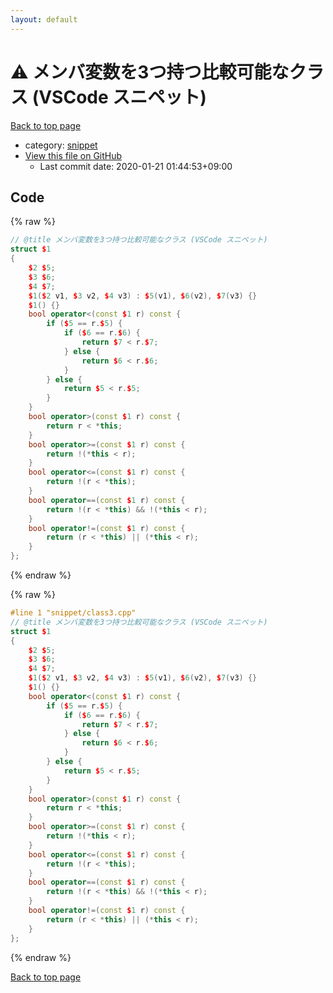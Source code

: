 ```yaml
---
layout: default
---
```


<!-- mathjax config similar to math.stackexchange -->
<script type="text/javascript" async
  src="https://cdnjs.cloudflare.com/ajax/libs/mathjax/2.7.5/MathJax.js?config=TeX-MML-AM_CHTML">
</script>
<script type="text/x-mathjax-config">
  MathJax.Hub.Config({
    TeX: { equationNumbers: { autoNumber: "AMS" }},
    tex2jax: {
      inlineMath: [ ['$','$'] ],
      processEscapes: true
    },
    "HTML-CSS": { matchFontHeight: false },
    displayAlign: "left",
    displayIndent: "2em"
  });
</script>

<script type="text/javascript" src="https://cdnjs.cloudflare.com/ajax/libs/jquery/3.4.1/jquery.min.js"></script>
<script src="https://cdn.jsdelivr.net/npm/jquery-balloon-js@1.1.2/jquery.balloon.min.js" integrity="sha256-ZEYs9VrgAeNuPvs15E39OsyOJaIkXEEt10fzxJ20+2I=" crossorigin="anonymous"></script>
<script type="text/javascript" src="../../assets/js/copy-button.js"></script>
<link rel="stylesheet" href="../../assets/css/copy-button.css" />


# :warning: メンバ変数を3つ持つ比較可能なクラス (VSCode スニペット)

<a href="../../index.html">Back to top page</a>

* category: <a href="../../index.html#54de4c5e0ecfc39083b31b56ee36cb19">snippet</a>
* <a href="{{ site.github.repository_url }}/blob/master/snippet/class3.cpp">View this file on GitHub</a>
    - Last commit date: 2020-01-21 01:44:53+09:00




## Code

<a id="unbundled"></a>
{% raw %}
```cpp
// @title メンバ変数を3つ持つ比較可能なクラス (VSCode スニペット)
struct $1
{
	$2 $5;
	$3 $6;
	$4 $7;
	$1($2 v1, $3 v2, $4 v3) : $5(v1), $6(v2), $7(v3) {}
	$1() {}
	bool operator<(const $1 r) const {
		if ($5 == r.$5) {
			if ($6 == r.$6) {
				return $7 < r.$7;
			} else {
				return $6 < r.$6;
			}
		} else {
			return $5 < r.$5;
		}
	}
	bool operator>(const $1 r) const {
		return r < *this;
	}
	bool operator>=(const $1 r) const {
		return !(*this < r);
	}
	bool operator<=(const $1 r) const {
		return !(r < *this);
	}
	bool operator==(const $1 r) const {
		return !(r < *this) && !(*this < r);
	}
	bool operator!=(const $1 r) const {
		return (r < *this) || (*this < r);
	}
};
```
{% endraw %}

<a id="bundled"></a>
{% raw %}
```cpp
#line 1 "snippet/class3.cpp"
// @title メンバ変数を3つ持つ比較可能なクラス (VSCode スニペット)
struct $1
{
	$2 $5;
	$3 $6;
	$4 $7;
	$1($2 v1, $3 v2, $4 v3) : $5(v1), $6(v2), $7(v3) {}
	$1() {}
	bool operator<(const $1 r) const {
		if ($5 == r.$5) {
			if ($6 == r.$6) {
				return $7 < r.$7;
			} else {
				return $6 < r.$6;
			}
		} else {
			return $5 < r.$5;
		}
	}
	bool operator>(const $1 r) const {
		return r < *this;
	}
	bool operator>=(const $1 r) const {
		return !(*this < r);
	}
	bool operator<=(const $1 r) const {
		return !(r < *this);
	}
	bool operator==(const $1 r) const {
		return !(r < *this) && !(*this < r);
	}
	bool operator!=(const $1 r) const {
		return (r < *this) || (*this < r);
	}
};
```
{% endraw %}

<a href="../../index.html">Back to top page</a>

